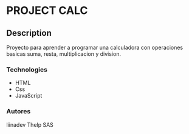 # PROJECT CALC
## Description
Proyecto para aprender a programar una calculadora con operaciones basicas suma, resta, multiplicacion y division.
### Technologies
- HTML
- Css
- JavaScript
### Autores
liinadev
Thelp SAS